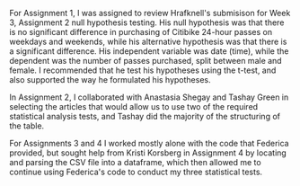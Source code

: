 For Assignment 1, I was assigned to review Hrafknell's submisison for Week 3, Assignment 2 null hypothesis testing. 
His null hypothesis was that there is no significant difference in purchasing of Citibike 24-hour passes on weekdays and weekends,
    while his alternative hypothesis was that there is a significant difference.
His independent variable was date (time), while the dependent was the number of passes purchased, split between male and female.
I recommended that he test his hypotheses using the t-test, and also supported the way he formulated his hypotheses.

In Assignment 2, I collaborated with Anastasia Shegay and Tashay Green in selecting the articles that would allow us to use two
    of the required statistical analysis tests, and Tashay did the majority of the structuring of the table.

For Assignments 3 and 4 I worked mostly alone with the code that Federica provided, but sought help from Kristi Korsberg in 
    Assignment 4 by locating and parsing the CSV file into a dataframe, which then allowed me to continue using Federica's code
    to conduct my three statistical tests.
